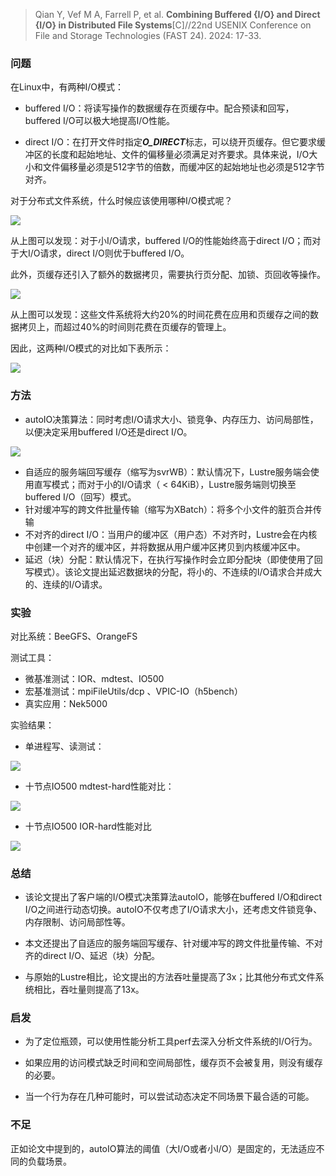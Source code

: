> Qian Y, Vef M A, Farrell P, et al. **Combining Buffered {I/O} and Direct {I/O} in Distributed File Systems**[C]//22nd USENIX Conference on File and Storage Technologies (FAST 24). 2024: 17-33.

### 问题

在Linux中，有两种I/O模式：

* buffered I/O：将读写操作的数据缓存在页缓存中。配合预读和回写，buffered I/O可以极大地提高I/O性能。

* direct I/O：在打开文件时指定***O_DIRECT***标志，可以绕开页缓存。但它要求缓冲区的长度和起始地址、文件的偏移量必须满足对齐要求。具体来说，I/O大小和文件偏移量必须是512字节的倍数，而缓冲区的起始地址也必须是512字节对齐。

对于分布式文件系统，什么时候应该使用哪种I/O模式呢？

![](./img/fast24-autoio-ldiskfs-performance.png)

从上图可以发现：对于小I/O请求，buffered I/O的性能始终高于direct I/O；而对于大I/O请求，direct I/O则优于buffered I/O。

此外，页缓存还引入了额外的数据拷贝，需要执行页分配、加锁、页回收等操作。

![](./img/fast24-autoio-bio-time-breakdown.png)

从上图可以发现：这些文件系统将大约20%的时间花费在应用和页缓存之间的数据拷贝上，而超过40%的时间则花费在页缓存的管理上。

因此，这两种I/O模式的对比如下表所示：

![](./img/fast24-autoio-bio-vs-dio.png)

### 方法

* autoIO决策算法：同时考虑I/O请求大小、锁竞争、内存压力、访问局部性，以便决定采用buffered I/O还是direct I/O。

![](./img/fast24-autoio-decision-algorithm.png)

* 自适应的服务端回写缓存（缩写为svrWB）：默认情况下，Lustre服务端会使用直写模式；而对于小的I/O请求（ < 64KiB），Lustre服务端则切换至buffered I/O（回写）模式。
* 针对缓冲写的跨文件批量传输（缩写为XBatch）：将多个小文件的脏页合并传输
* 不对齐的direct I/O：当用户的缓冲区（用户态）不对齐时，Lustre会在内核中创建一个对齐的缓冲区，并将数据从用户缓冲区拷贝到内核缓冲区中。
* 延迟（块）分配：默认情况下，在执行写操作时会立即分配块（即使使用了回写模式）。该论文提出延迟数据块的分配，将小的、不连续的I/O请求合并成大的、连续的I/O请求。

### 实验

对比系统：BeeGFS、OrangeFS

测试工具：

* 微基准测试：IOR、mdtest、IO500
* 宏基准测试：mpiFileUtils/dcp 、VPIC-IO（h5bench）
* 真实应用：Nek5000

实验结果：

* 单进程写、读测试：

![](./img/fast24-autoio-lustre-read-write-performance.png)

* 十节点IO500 mdtest-hard性能对比：

![](./img/fast24-autoio-io500-mdtest-hard.png)

* 十节点IO500 IOR-hard性能对比

![](./img/fast24-autoio-io500-ior-hard.png)

### 总结

* 该论文提出了客户端的I/O模式决策算法autoIO，能够在buffered I/O和direct I/O之间进行动态切换。autoIO不仅考虑了I/O请求大小，还考虑文件锁竞争、内存限制、访问局部性等。

* 本文还提出了自适应的服务端回写缓存、针对缓冲写的跨文件批量传输、不对齐的direct I/O、延迟（块）分配。

* 与原始的Lustre相比，论文提出的方法吞吐量提高了3x；比其他分布式文件系统相比，吞吐量则提高了13x。

### 启发

* 为了定位瓶颈，可以使用性能分析工具perf去深入分析文件系统的I/O行为。

* 如果应用的访问模式缺乏时间和空间局部性，缓存页不会被复用，则没有缓存的必要。

* 当一个行为存在几种可能时，可以尝试动态决定不同场景下最合适的可能。

### 不足

正如论文中提到的，autoIO算法的阈值（大I/O或者小I/O）是固定的，无法适应不同的负载场景。
